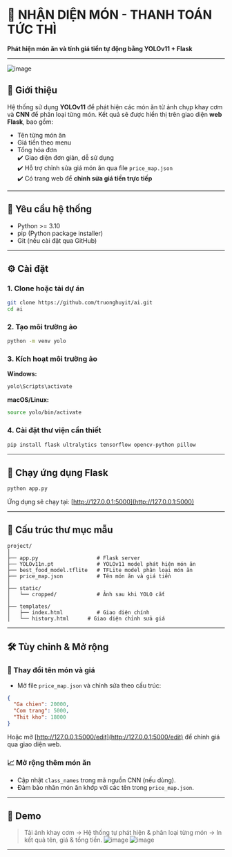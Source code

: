 
# 🍱 NHẬN DIỆN MÓN - THANH TOÁN TỨC THÌ
**Phát hiện món ăn và tính giá tiền tự động bằng YOLOv11 + Flask**

---
![image](https://github.com/user-attachments/assets/eae66b3a-3040-4e89-8dda-655ee23a1149)

## 🧠 Giới thiệu  
Hệ thống sử dụng **YOLOv11** để phát hiện các món ăn từ ảnh chụp khay cơm và **CNN** để phân loại từng món. Kết quả sẽ được hiển thị trên giao diện **web Flask**, bao gồm:

- Tên từng món ăn  
- Giá tiền theo menu  
- Tổng hóa đơn  
✔️ Giao diện đơn giản, dễ sử dụng  
✔️ Hỗ trợ chỉnh sửa giá món ăn qua file `price_map.json`  
✔️ Có trang web để **chỉnh sửa giá tiền trực tiếp**

---

## 🔧 Yêu cầu hệ thống
- Python >= 3.10  
- pip (Python package installer)  
- Git (nếu cài đặt qua GitHub)

---

## ⚙️ Cài đặt

### 1. Clone hoặc tải dự án
```bash
git clone https://github.com/truonghuyit/ai.git
cd ai
```

### 2. Tạo môi trường ảo
```bash
python -m venv yolo
```

### 3. Kích hoạt môi trường ảo  
**Windows:**
```bash
yolo\Scripts\activate
```
**macOS/Linux:**
```bash
source yolo/bin/activate
```

### 4. Cài đặt thư viện cần thiết
```bash
pip install flask ultralytics tensorflow opencv-python pillow
```

---

## 🚀 Chạy ứng dụng Flask
```bash
python app.py
```
Ứng dụng sẽ chạy tại: [http://127.0.0.1:5000](http://127.0.0.1:5000)

---

## 📂 Cấu trúc thư mục mẫu
```
project/
│
├── app.py                   # Flask server
├── YOLOv11n.pt              # YOLOv11 model phát hiện món ăn
├── best_food_model.tflite   # TFLite model phân loại món ăn
├── price_map.json           # Tên món ăn và giá tiền
│
├── static/
│   └── cropped/             # Ảnh sau khi YOLO cắt
│
├── templates/
│   ├── index.html           # Giao diện chính
│   └── history.html      # Giao diện chỉnh sửa giá
```

---

## 🛠️ Tùy chỉnh & Mở rộng

### 📝 Thay đổi tên món và giá
- Mở file `price_map.json` và chỉnh sửa theo cấu trúc:
```json
{
  "Ga chien": 20000,
  "Com trang": 5000,
  "Thit kho": 18000
}
```
Hoặc mở [http://127.0.0.1:5000/edit](http://127.0.0.1:5000/edit) để chỉnh giá qua giao diện web.

### 📈 Mở rộng thêm món ăn
- Cập nhật `class_names` trong mã nguồn CNN (nếu dùng).
- Đảm bảo nhãn món ăn khớp với các tên trong `price_map.json`.

---

## 📸 Demo
> Tải ảnh khay cơm → Hệ thống tự phát hiện & phân loại từng món → In kết quả tên, giá & tổng tiền.
![image](https://github.com/user-attachments/assets/a831b0d4-3de6-4580-b728-ac93040d8ace)
![image](https://github.com/user-attachments/assets/06dc2c8b-7b14-4c7b-9af8-fd501f8d2368)

---
